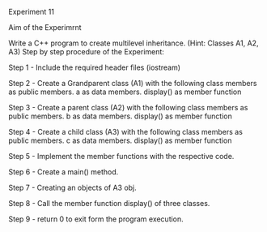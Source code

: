 Experiment 11


Aim of the Experimrnt

Write a C++ program to create multilevel inheritance. (Hint: Classes A1, A2, A3)
Step by step procedure of the Experiment:

Step 1 - Include the required header files (iostream)

Step 2 - Create a Grandparent class (A1) with the following class members as public members. a as data members. display() as member function

Step 3 - Create a parent class (A2) with the following class members as public members. b as data members. display() as member function

Step 4 - Create a child class (A3) with the following class members as public members. c as data members. display() as member function

Step 5 - Implement the member functions with the respective code.

Step 6 - Create a main() method.

Step 7 - Creating an objects of A3 obj.

Step 8 - Call the member function display() of three classes.

Step 9 - return 0 to exit form the program execution.
